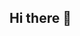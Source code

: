 ## Hi there 👋

<!--
**SwordOfHorizon/SwordOfHorizon** is a ✨ _special_ ✨ repository because its `README.md` (this file) appears on your GitHub profile.

Here are some ideas to get you started:

- 🔭 I’m currently working in a middle school as a psychological counselor.
- 🌱 I’m currently studying Lifelong Learning and Adult Education in Kocaeli University. Also I am very curios about software and AI!
- 👯 I’m looking to collaborate on usage of artificial intelligence tools in education.
- 💬 Ask me about anything related to psycology.
- 📫 How to reach me: swordofhorizon@gmail.com
- 😄 Pronouns: He/him
- ⚡ Not-so-Fun fact: I try to learn too many thing at once and I had mediocore success in all of them. An advice for the person who reads this: Focus on a single thing at a time, become a master of that thing and you will have great success. Good luck!
-->
